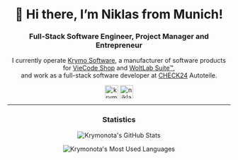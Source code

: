 <h1 align="center">👋 Hi there, I’m Niklas from Munich!</h1>
<h3 align="center">Full-Stack Software Engineer, Project Manager and Entrepreneur</h3>

<p align="center">
    I currently operate <a href="https://krymo.software">Krymo Software</a>, a manufacturer of software products for <a href="https://viecode.com">VieCode Shop</a> and <a href="https://www.woltlab.com">WoltLab Suite™</a>,<br> and work as a full-stack software developer at <a href="https://check24.de">CHECK24</a> Autoteile.
</p>

<p align="center">
    <a href="https://twitter.com/krymonota" target="blank"><img align="center" src="https://cdn.jsdelivr.net/npm/simple-icons@3.0.1/icons/twitter.svg" alt="krymonota" height="30" width="30" /></a>
    <a href="https://linkedin.com/in/niklas-gerstner" target="blank"><img align="center" src="https://cdn.jsdelivr.net/npm/simple-icons@3.0.1/icons/linkedin.svg" alt="niklas-gerstner" height="30" width="30" /></a>
</p>

<hr>

<h3 align="center">Statistics</h3>

<p align="center">
    <img align="center" src="https://github-readme-stats-krymonota.vercel.app/api?username=krymonota&show_icons=true&hide_title=true&count_private=true&include_all_commits=true" alt="Krymonota's GitHub Stats" />
</p>

<p align="center">
    <img align="center" src="https://github-readme-stats-krymonota.vercel.app/api/top-langs/?username=krymonota&layout=default" alt="Krymonota's Most Used Languages" />
</p>
